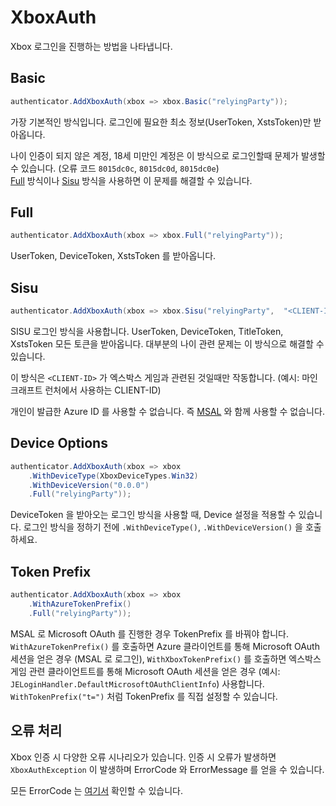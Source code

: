 # XboxAuth

Xbox 로그인을 진행하는 방법을 나타냅니다.

## Basic

```csharp
authenticator.AddXboxAuth(xbox => xbox.Basic("relyingParty"));
```

가장 기본적인 방식입니다. 로그인에 필요한 최소 정보(UserToken, XstsToken)만 받아옵니다.

나이 인증이 되지 않은 계정, 18세 미만인 계정은 이 방식으로 로그인할때 문제가 발생할 수 있습니다. (오류 코드 `8015dc0c`, `8015dc0d`, `8015dc0e`)  
[Full](#full) 방식이나 [Sisu](#sisu) 방식을 사용하면 이 문제를 해결할 수 있습니다. 

## Full

```csharp
authenticator.AddXboxAuth(xbox => xbox.Full("relyingParty"));
```

UserToken, DeviceToken, XstsToken 를 받아옵니다. 

## Sisu

```csharp
authenticator.AddXboxAuth(xbox => xbox.Sisu("relyingParty",  "<CLIENT-ID>"));
```

SISU 로그인 방식을 사용합니다. UserToken, DeviceToken, TitleToken, XstsToken 모든 토큰을 받아옵니다. 대부분의 나이 관련 문제는 이 방식으로 해결할 수 있습니다. 

이 방식은 `<CLIENT-ID>` 가 엑스박스 게임과 관련된 것일때만 작동합니다. (예시: 마인크래프트 런처에서 사용하는 CLIENT-ID)

개인이 발급한 Azure ID 를 사용할 수 없습니다. 즉 [MSAL](../XboxAuthNet.Game.Msal/Home.md) 와 함께 사용할 수 없습니다. 

## Device Options

```csharp
authenticator.AddXboxAuth(xbox => xbox
    .WithDeviceType(XboxDeviceTypes.Win32)
    .WithDeviceVersion("0.0.0")
    .Full("relyingParty"));
```

DeviceToken 을 받아오는 로그인 방식을 사용할 때, Device 설정을 적용할 수 있습니다. 로그인 방식을 정하기 전에 `.WithDeviceType()`, `.WithDeviceVersion()` 을 호출하세요. 

## Token Prefix

```csharp
authenticator.AddXboxAuth(xbox => xbox
    .WithAzureTokenPrefix()
    .Full("relyingParty"));
```

MSAL 로 Microsoft OAuth 를 진행한 경우 TokenPrefix 를 바꿔야 합니다. `WithAzureTokenPrefix()` 를 호출하면 Azure 클라이언트를 통해 Microsoft OAuth 세션을 얻은 경우 (MSAL 로 로그인), `WithXboxTokenPrefix()` 를 호출하면 엑스박스 게임 관련 클라이언트트를 통해 Microsoft OAuth 세션을 얻은 경우 (예시: `JELoginHandler.DefaultMicrosoftOAuthClientInfo`) 사용합니다. 
`WithTokenPrefix("t=")` 처럼 TokenPrefix 를 직접 설정할 수 있습니다. 

## 오류 처리

Xbox 인증 시 다양한 오류 시나리오가 있습니다. 인증 시 오류가 발생하면 `XboxAuthException` 이 발생하며 ErrorCode 와 ErrorMessage 를 얻을 수 있습니다.

모든 ErrorCode 는 [여기서](./Errors.md) 확인할 수 있습니다. 
